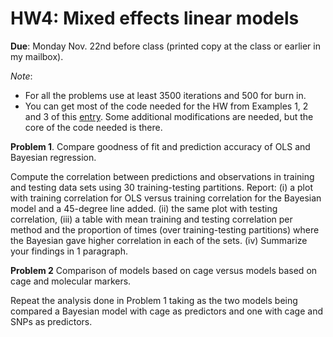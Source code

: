 # HW4: Mixed effects linear models


**Due**: Monday Nov. 22nd before class (printed copy at the class or earlier in my mailbox).

*Note*: 
  - For all the problems use at least 3500 iterations and 500 for burn in.
   - You can get most of the code needed for the HW from Examples 1, 2 and 3 of this [entry](https://github.com/gdlc/STT465/blob/master/mixedEffects.md). Some additional modifications are needed, but the core of the code needed is there.

**Problem 1**. Compare goodness of fit and prediction accuracy of OLS and Bayesian regression.

Compute the correlation between predictions and observations in training and testing data sets using 30 training-testing partitions. Report: (i) a plot with training correlation for OLS versus training correlation for the Bayesian model and a 45-degree line added. (ii) the same plot with testing correlation, (iii)  a table with mean training and testing correlation per method and the proportion of times (over training-testing partitions) where the Bayesian gave higher correlation in each of the sets. (iv) Summarize your findings in 1 paragraph.

**Problem 2** Comparison of models based on cage versus models based on cage and molecular markers.

Repeat the analysis done in Problem 1 taking as the two models being compared a Bayesian model with cage as predictors and one with cage and SNPs as predictors.
